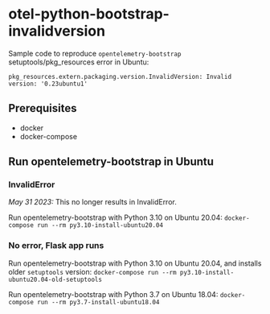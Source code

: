 # otel-python-bootstrap-invalidversion

Sample code to reproduce `opentelemetry-bootstrap` setuptools/pkg_resources error in Ubuntu:

`pkg_resources.extern.packaging.version.InvalidVersion: Invalid version: '0.23ubuntu1'`

## Prerequisites

* docker
* docker-compose

## Run opentelemetry-bootstrap in Ubuntu

### InvalidError

_May 31 2023:_ This no longer results in InvalidError.

Run opentelemetry-bootstrap with Python 3.10 on Ubuntu 20.04:
`docker-compose run --rm py3.10-install-ubuntu20.04`

### No error, Flask app runs

Run opentelemetry-bootstrap with Python 3.10 on Ubuntu 20.04, and installs older `setuptools` version:
`docker-compose run --rm py3.10-install-ubuntu20.04-old-setuptools`

Run opentelemetry-bootstrap with Python 3.7 on Ubuntu 18.04:
`docker-compose run --rm py3.7-install-ubuntu18.04`
